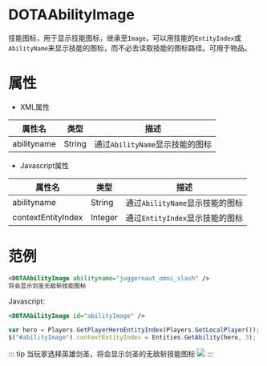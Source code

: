 # DOTAAbilityImage
技能图标，用于显示技能图标，继承至`Image`，可以用技能的`EntityIndex`或`AbilityName`来显示技能的图标，而不必去读取技能的图标路径。可用于物品。
# 属性
- XML属性

属性名|类型|描述
--|--|--
abilityname|String|通过`AbilityName`显示技能的图标
- Javascript属性

属性名|类型|描述
--|--|--
abilityname|String|通过`AbilityName`显示技能的图标
contextEntityIndex|Integer|通过`EntityIndex`显示技能的图标
# 范例
```xml
<DOTAAbilityImage abilityname="juggernaut_omni_slash" />
将会显示剑圣无敌斩技能图标
```
Javascript:
```xml
<DOTAAbilityImage id="abilityImage" />
```
```js
var hero = Players.GetPlayerHeroEntityIndex(Players.GetLocalPlayer());
$("#abilityImage").contextEntityIndex = Entities.GetAbility(hero, 3);
```
::: tip 当玩家选择英雄剑圣，将会显示剑圣的无敌斩技能图标
![](https://avalonstudio.cn/static/panorama_panels/imgs/juggernaut_omni_slash.jpg)
:::